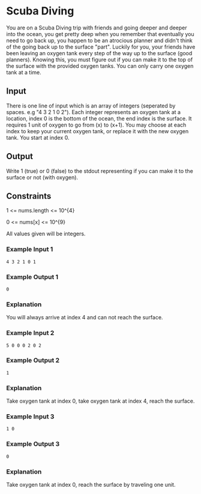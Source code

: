 # Scuba Diving

You are on a Scuba Diving trip with friends and going deeper and deeper into the ocean, you get pretty deep when you remember that eventually you need to go back up, you happen to be an atrocious planner 
and didn't think of the going back up to the surface "part". Luckily for you, your friends have been leaving an oxygen tank every step of the way up to the surface (good planners). Knowing this, you must figure out if you can make it to the top of the surface with the provided oxygen tanks. You can only carry one oxygen tank at a time.

## Input
There is one line of input which is an array of integers (seperated by spaces. e.g "4 3 2 1 0 2"). Each integer represents an oxygen tank at a location, index 0 is the bottom of the ocean, the end index is the surface. It requires 1 unit of oxygen to go from (x) to (x+1). You may choose at each index to keep your current oxygen tank, or replace it with the new oxygen tank. You start at index 0.


## Output
Write 1 (true) or 0 (false) to the stdout representing if you can make it to the surface or not (with oxygen).

## Constraints

1 <= nums.length <= 10^{4}

0 <= nums[x] <= 10^{9}

All values given will be integers.

### Example Input 1
```
4 3 2 1 0 1
```

### Example Output 1
```
0
```

### Explanation
You will always arrive at index 4 and can not reach the surface.

### Example Input 2
```
5 0 0 0 2 0 2
```

### Example Output 2
```
1
```

### Explanation
Take oxygen tank at index 0, take oxygen tank at index 4, reach the surface.

### Example Input 3
```
1 0
```

### Example Output 3
```
0
```

### Explanation
Take oxygen tank at index 0, reach the surface by traveling one unit.
